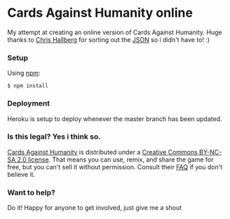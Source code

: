 # Cards Against Humanity online

My attempt at creating an online version of Cards Against Humanity. 
Huge thanks to [Chris Hallberg](http://www.crhallberg.com/) for sorting out the [JSON](http://www.crhallberg.com/cah/json)
so i didn't have to! :) 

### Setup

Using [npm](https://www.npmjs.com/):

    $ npm install
    
### Deployment
Heroku is setup to deploy whenever the master branch has been updated.
    
    
### Is this legal? Yes i think so.
[Cards Against Humanity](https://cardsagainsthumanity.com/) is distributed under a [Creative Commons BY-NC-SA 2.0 license](https://creativecommons.org/licenses/by-nc-sa/2.0/).
That means you can use, remix, and share the game for free, but you can't sell it without permission.
Consult their [FAQ](https://cardsagainsthumanity.com/#info) if you don't believe it.


### Want to help?
Do it! Happy for anyone to get involved, just give me a shout 
